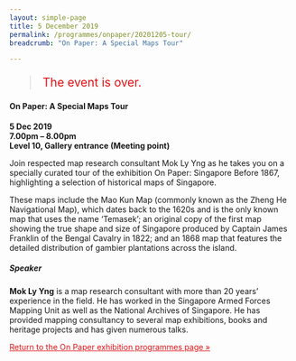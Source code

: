 ```yaml
---
layout: simple-page
title: 5 December 2019
permalink: /programmes/onpaper/20201205-tour/
breadcrumb: "On Paper: A Special Maps Tour"

---
```


<blockquote style="color: #E21216; font-size: 150%;">The event is over.</blockquote>

#### On Paper: A Special Maps Tour

__5 Dec 2019__<br>
__7.00pm – 8.00pm__<br>
__Level 10, Gallery entrance (Meeting point)__<br>

Join respected map research consultant Mok Ly Yng as he takes you on a specially curated tour of the exhibition On Paper: Singapore Before 1867, highlighting a selection of historical maps of Singapore.

These maps include the Mao Kun Map (commonly known as the Zheng He Navigational Map), which dates back to the 1620s and is the only known map that uses the name ‘Temasek’; an original copy of the first map showing the true shape and size of Singapore produced by Captain James Franklin of the Bengal Cavalry in 1822; and an 1868 map that features the detailed distribution of gambier plantations across the island.

##### Speaker
__Mok Ly Yng__ is a map research consultant with more than 20 years’ experience in the field. He has worked in the Singapore Armed Forces Mapping Unit as well as the National Archives of Singapore. He has provided
mapping consultancy to several map exhibitions, books and heritage projects and has given numerous talks.


<a href="/exhibitions/past-exhibitions/onpaper/programmes/" style="color:#E21216;">Return to the On Paper exhibition programmes page &#187;</a>
